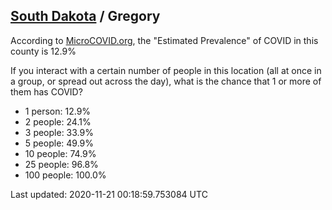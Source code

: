 
## [South Dakota](/united-states/south-dakota) / Gregory

According to [MicroCOVID.org](http://microcovid.org),
the "Estimated Prevalence" of COVID in this county is 12.9%

If you interact with a certain number of people in this location
(all at once in a group, or spread out across the day), what is the chance that
1 or more of them has COVID?

- 1 person: 12.9%
- 2 people: 24.1%
- 3 people: 33.9%
- 5 people: 49.9%
- 10 people: 74.9%
- 25 people: 96.8%
- 100 people: 100.0%

Last updated: 2020-11-21 00:18:59.753084 UTC
